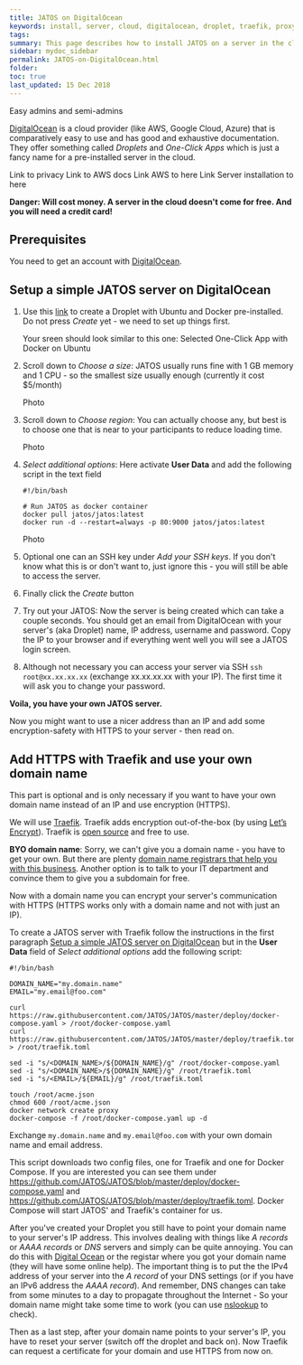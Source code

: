 ```yaml
---
title: JATOS on DigitalOcean
keywords: install, server, cloud, digitalocean, droplet, traefik, proxy, reverse, docker, docker-compose, deploy
tags:
summary: This page describes how to install JATOS on a server in the cloud with DigitalOcean. Optionally one can enable HTTPS with Traefik which requires a domain name.
sidebar: mydoc_sidebar
permalink: JATOS-on-DigitalOcean.html
folder:
toc: true
last_updated: 15 Dec 2018
---
```


Easy admins and semi-admins


[DigitalOcean](https://www.digitalocean.com/) is a cloud provider (like AWS, Google Cloud, Azure) that is comparatively easy to use and has good and exhaustive documentation. They offer something called _Droplets_ and _One-Click Apps_ which is just a fancy name for a pre-installed server in the cloud.

Link to privacy
Link to AWS docs
Link AWS to here
Link Server installation to here

**Danger: Will cost money. A server in the cloud doesn't come for free. And you will need a credit card!**

## Prerequisites

You need to get an account with [DigitalOcean](https://www.digitalocean.com/).

## Setup a simple JATOS server on DigitalOcean

1. Use this [link](https://cloud.digitalocean.com/droplets/new?image=docker-18-04) to create a Droplet with Ubuntu and Docker pre-installed. Do not press _Create_ yet - we need to set up things first.


   Your sreen should look similar to this one: Selected One-Click App with Docker on Ubuntu
   
1. Scroll down to _Choose a size_: JATOS usually runs fine with 1 GB memory and 1 CPU - so the smallest size usually enough (currently it cost $5/month)

   Photo

1. Scroll down to _Choose region_: You can actually choose any, but best is to choose one that is near to your participants to reduce loading time.

   Photo

1. _Select additional options_: Here activate **User Data** and add the following script in the text field

   ```shell
   #!/bin/bash
   
   # Run JATOS as docker container
   docker pull jatos/jatos:latest
   docker run -d --restart=always -p 80:9000 jatos/jatos:latest
   ```
   
   Photo

1. Optional one can an SSH key under _Add your SSH keys_. If you don't know what this is or don't want to, just ignore this - you will still be able to access the server.

1. Finally click the _Create_ button

1. Try out your JATOS: Now the server is being created which can take a couple seconds. You should get an email from DigitalOcean with your server's (aka Droplet) name, IP address, username and password. Copy the IP to your browser and if everything went well you will see a JATOS login screen.

1. Although not necessary you can access your server via SSH `ssh root@xx.xx.xx.xx` (exchange xx.xx.xx.xx with your IP). The first time it will ask you to change your password.

**Voila, you have your own JATOS server.**

Now you might want to use a nicer address than an IP and add some encryption-safety with HTTPS to your server - then read on.


## Add HTTPS with Traefik and use your own domain name

This part is optional and is only necessary if you want to have your own domain name instead of an IP and use encryption (HTTPS).

We will use [Traefik](https://traefik.io/). Traefik adds encryption out-of-the-box (by using [Let’s Encrypt](https://letsencrypt.org/)). Traefik is [open source](https://github.com/containous/traefik) and free to use. 

**BYO domain name**: Sorry, we can't give you a domain name - you have to get your own. But there are plenty [domain name registrars that help you with this business](https://www.digitalocean.com/community/tutorials/how-to-point-to-digitalocean-nameservers-from-common-domain-registrars). Another option is to talk to your IT department and convince them to give you a subdomain for free.

Now with a domain name you can encrypt your server's communication with HTTPS (HTTPS works only with a domain name and not with just an IP).

To create a JATOS server with Traefik follow the instructions in the first paragraph [Setup a simple JATOS server on DigitalOcean](#setup-a-simple-jatos-server-on-digitalocean) but in the **User Data** field of _Select additional options_ add the following script:

```shell
#!/bin/bash

DOMAIN_NAME="my.domain.name"
EMAIL="my.email@foo.com"

curl https://raw.githubusercontent.com/JATOS/JATOS/master/deploy/docker-compose.yaml > /root/docker-compose.yaml
curl https://raw.githubusercontent.com/JATOS/JATOS/master/deploy/traefik.toml > /root/traefik.toml

sed -i "s/<DOMAIN_NAME>/${DOMAIN_NAME}/g" /root/docker-compose.yaml
sed -i "s/<DOMAIN_NAME>/${DOMAIN_NAME}/g" /root/traefik.toml
sed -i "s/<EMAIL>/${EMAIL}/g" /root/traefik.toml

touch /root/acme.json
chmod 600 /root/acme.json
docker network create proxy
docker-compose -f /root/docker-compose.yaml up -d
```

Exchange `my.domain.name` and `my.email@foo.com` with your own domain name and email address.

This script downloads two config files, one for Traefik and one for Docker Compose. If you are interested you can see them under https://github.com/JATOS/JATOS/blob/master/deploy/docker-compose.yaml and https://github.com/JATOS/JATOS/blob/master/deploy/traefik.toml. Docker Compose will start JATOS' and Traefik's container for us.

After you've created your Droplet you still have to point your domain name to your server's IP address. This involves dealing with things like _A records_ or _AAAA records_ or _DNS_ servers and simply can be quite annoying. You can do this with [Digital Ocean](https://www.digitalocean.com/docs/networking/dns/how-to/manage-records/) or the registar where you got your domain name (they will have some online help). The important thing is to put the the IPv4 address of your server into the _A record_ of your DNS settings (or if you have an IPv6 address the _AAAA record_). And remember, DNS changes can take from some minutes to a day to propagate throughout the Internet - So your domain name might take some time to work (you can use [nslookup](http://www.kloth.net/services/nslookup.php) to check).

Then as a last step, after your domain name points to your server's IP, you have to reset your server (switch off the droplet and back on). Now Traefik can request a certificate for your domain and use HTTPS from now on. 
